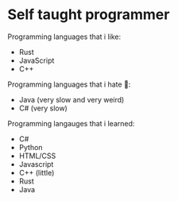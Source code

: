 <h1> Self taught programmer </h1>


Programming languages that i like:
 -  Rust 
 -  JavaScript
 -  C++

Programming languages that i hate 🤬:
 - Java (very slow and very weird)
 - C# (very slow)
 
 
Programming langauges that i learned:
 - C#
 - Python
 - HTML/CSS
 - Javascript
 - C++ (little)
 - Rust
 - Java
